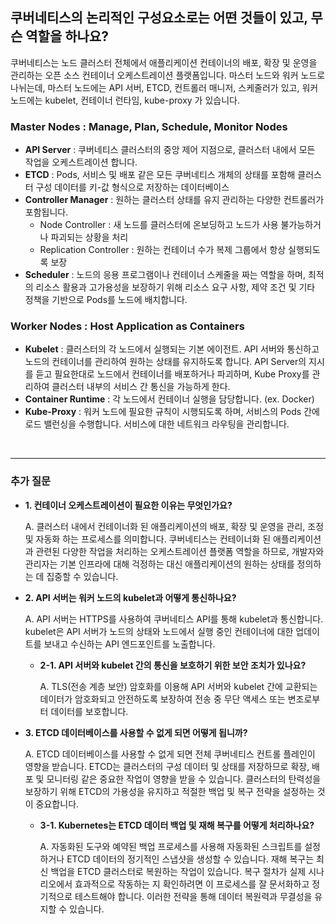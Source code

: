 ## **쿠버네티스의 논리적인 구성요소로는 어떤 것들이 있고, 무슨 역할을 하나요?**

쿠버네티스는 노드 클러스터 전체에서 애플리케이션 컨테이너의 배포, 확장 및 운영을 관리하는 오픈 소스 컨테이너 오케스트레이션 플랫폼입니다. 마스터 노드와 워커 노드로 나뉘는데, 마스터 노드에는 API 서버, ETCD, 컨트롤러 매니저, 스케줄러가 있고, 워커 노드에는 kubelet, 컨테이너 런타임, kube-proxy 가 있습니다. 

### **Master Nodes : Manage, Plan, Schedule, Monitor Nodes**

- **API Server** : 쿠버네티스 클러스터의 중앙 제어 지점으로, 클러스터 내에서 모든 작업을 오케스트레이션 합니다.
- **ETCD** : Pods, 서비스 및 배포 같은 모든 쿠버네티스 개체의 상태를 포함해 클러스터 구성 데이터를 키-값 형식으로 저장하는 데이터베이스
- **Controller Manager** : 원하는 클러스터 상태를 유지 관리하는 다양한 컨트롤러가 포함됩니다. 
    - Node Controller : 새 노드를 클러스터에 온보딩하고 노드가 사용 불가능하거나 파괴되는 상황을 처리
    - Replication Controller : 원하는 컨테이너 수가 복제 그룹에서 항상 실행되도록 보장
- **Scheduler** : 노드의 응용 프로그램이나 컨테이너 스케줄을 짜는 역할을 하며, 최적의 리소스 활용과 고가용성을 보장하기 위해 리소스 요구 사항, 제약 조건 및 기타 정책을 기반으로 Pods를 노드에 배치합니다. 

### **Worker Nodes : Host Application as Containers**

- **Kubelet** : 클러스터의 각 노드에서 실행되는 기본 에이전트. API 서버와 통신하고 노드의 컨테이너를 관리하여 원하는 상태를 유지하도록 합니다. API Server의 지시를 듣고 필요한대로 노드에서 컨테이너를 배포하거나 파괴하며, Kube Proxy를 관리하여 클러스터 내부의 서비스 간 통신을 가능하게 한다.
- **Container Runtime** : 각 노드에서 컨테이너 실행을 담당합니다. (ex. Docker)
- **Kube-Proxy** : 워커 노드에 필요한 규칙이 시행되도록 하며, 서비스의 Pods 간에 로드 밸런싱을 수행합니다. 서비스에 대한 네트워크 라우팅을 관리합니다. 

<br>

---
### **추가 질문**


- **1. 컨테이너 오케스트레이션이 필요한 이유는 무엇인가요?**  

    A. 클러스터 내에서 컨테이너화 된 애플리케이션의 배포, 확장 및 운영을 관리, 조정 및 자동화 하는 프로세스를 의미합니다. 쿠버네티스는 컨테이너화 된 애플리케이션과 관련된 다양한 작업을 처리하는 오케스트레이션 플랫폼 역할을 하므로, 개발자와 관리자는 기본 인프라에 대해 걱정하는 대신 애플리케이션의 원하는 상태를 정의하는 데 집중할 수 있습니다. 
    

- **2. API 서버는 워커 노드의 kubelet과 어떻게 통신하나요?**  

    A. API 서버는 HTTPS를 사용하여 쿠버네티스 API를 통해 kubelet과 통신합니다. kubelet은 API 서버가 노드의 상태와 노드에서 실행 중인 컨테이너에 대한 업데이트를 보내고 수신하는 API 엔드포인트를 노출합니다. 

    - **2-1. API 서버와 kubelet 간의 통신을 보호하기 위한 보안 조치가 있나요?**  

        A. TLS(전송 계층 보안) 암호화를 이용해 API 서버와 kubelet 간에 교환되는 데이터가 암호화되고 안전하도록 보장하여 전송 중 무단 액세스 또는 변조로부터 데이터를 보호합니다. 


- **3. ETCD 데이터베이스를 사용할 수 없게 되면 어떻게 됩니까?**  

    A. ETCD 데이터베이스를 사용할 수 없게 되면 전체 쿠버네티스 컨트롤 플레인이 영향을 받습니다. ETCD는 클러스터의 구성 데이터 및 상태를 저장하므로 확장, 배포 및 모니터링 같은 중요한 작업이 영향을 받을 수 있습니다. 클러스터의 탄력성을 보장하기 위해 ETCD의 가용성을 유지하고 적절한 백업 및 복구 전략을 설정하는 것이 중요합니다. 

    - **3-1. Kubernetes는 ETCD 데이터 백업 및 재해 복구를 어떻게 처리하나요?**  

        A. 자동화된 도구와 예약된 백업 프로세스를 사용해 자동화된 스크립트를 설정하거나 ETCD 데이터의 정기적인 스냅샷을 생성할 수 있습니다. 재해 복구는 최신 백업을 ETCD 클러스터로 복원하는 작업이 있습니다. 복구 절차가 실제 시나리오에서 효과적으로 작동하는 지 확인하려면 이 프로세스를 잘 문서화하고 정기적으로 테스트해야 합니다. 이러한 전략을 통해 데이터 복원력과 무결성을 유지할 수 있습니다. 